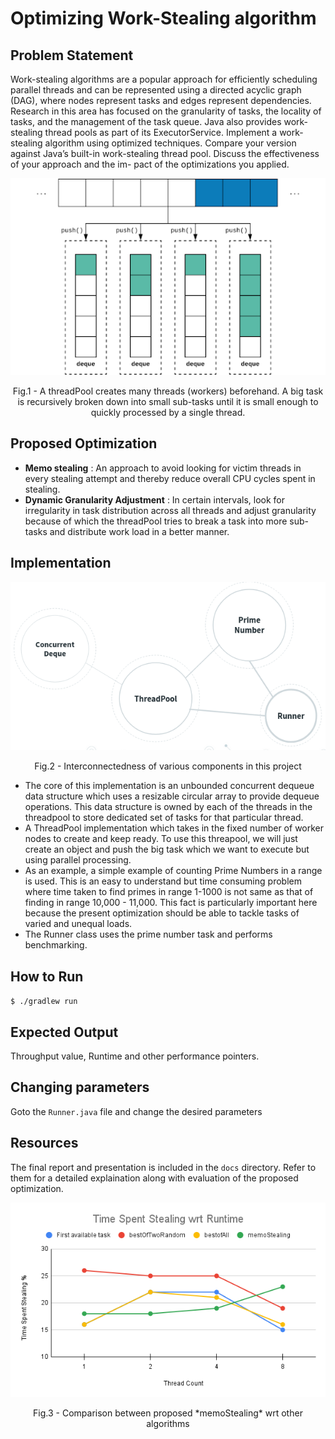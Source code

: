 # Optimizing Work-Stealing algorithm

## Problem Statement 
Work-stealing algorithms are a popular approach for efficiently scheduling parallel threads and can be represented using a directed acyclic graph (DAG), where nodes represent tasks
and edges represent dependencies. Research in this area has focused on the granularity of tasks, the locality of tasks, and the management of the task queue. Java also provides
work-stealing thread pools as part of its ExecutorService. Implement a work-stealing algorithm using optimized techniques. Compare your version against Java’s built-in work-stealing thread pool. Discuss the effectiveness of your approach and the im-
pact of the optimizations you applied. 

<p align = "center">
<img src = "https://raw.githubusercontent.com/rjsu26/optimizing_work_stealing/main/docs/ThreadPool.png"></p>
<p align = "center">
Fig.1 - A threadPool creates many threads (workers) beforehand. A big task is recursively broken down into small sub-tasks until it is small enough to quickly processed by a single thread.
</p>


## Proposed Optimization
* **Memo stealing** : An approach to avoid looking for victim threads in every stealing attempt and thereby reduce overall CPU cycles spent in stealing. 
* **Dynamic Granularity Adjustment** : In certain intervals, look for irregularity in task distribution across all threads and adjust granularity because of which the threadPool tries to break a task into more sub-tasks and distribute work load in a better manner. 

## Implementation
<p align = "center">
<img src = "https://raw.githubusercontent.com/rjsu26/optimizing_work_stealing/main/docs/Implementation.png"></p>
<p align = "center">
Fig.2 - Interconnectedness of various components in this project</p>

* The core of this implementation is an unbounded concurrent dequeue data structure which uses a resizable circular array to provide dequeue operations. This data structure is owned by each of the threads in the threadpool to store dedicated set of tasks for that particular thread. 
* A ThreadPool implementation which takes in the fixed number of worker nodes to create and keep ready. To use this threapool, we will just create an object and push the big task which we want to execute but using parallel processing. 
* As an example, a simple example of counting Prime Numbers in a range is used. This is an easy to understand but time consuming problem where time taken to find primes in range 1-1000 is not same as that of finding in range 10,000 - 11,000. This fact is particularly important here because the present optimization should be able to tackle tasks of varied and unequal loads. 
* The Runner class uses the prime number task and performs benchmarking. 

## How to Run
` $ ./gradlew run `

## Expected Output
Throughput value, Runtime and other performance pointers. 

## Changing parameters
Goto the `Runner.java` file and change the desired parameters 

## Resources 
The final report and presentation is included in the `docs` directory. Refer to them for a detailed explaination along with evaluation of the proposed optimization. 

<p align = "center">
<img src = "https://raw.githubusercontent.com/rjsu26/optimizing_work_stealing/main/docs/Time%20Spent%20Stealing%20wrt%20Runtime.png"></p>
<p align = "center">
Fig.3 - Comparison between proposed *memoStealing* wrt other algorithms</p>